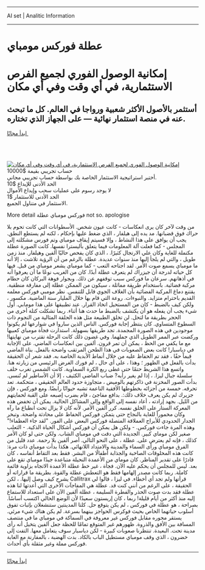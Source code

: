 <hr>AI set | Analitic Information
<hr>
<h1>عطلة فوركس مومباي</h1>
<link rel="stylesheet" href="//binary-option.github.io/strategy/css/template.cta.html.min.css">

<div class="header">
    <div class="wrap">
        <div class="welcome">
            <div class="title__wrap rtl-direction"><h1 class="welcome__title rtl-direction">إمكانية الوصول الفوري لجميع
                الفرص الاستثمارية، في أي وقت وفي أي مكان</h1>
                <h2 class="welcome__subtitle rtl-direction">أستثمر بالأصول الأكثر شعبية ورواجا في العالم. كل ما تبحث عنه
                    في منصة استثمار نهائية — على الجهاز الذي تختاره.</h2>
                <div class="btn-non-regulated">
                    <a class="btn access__btn" href="https://bit.ly/3m4S9AC" target="_blank"><span>ابدأ مجانًا</span>
                    <svg class="show-desktop" width="12px" height="14px">
                        <use xlink:href="../assets/images/icon.svg?v=2b39980#icon_icon_download"></use>
                    </svg>
                    </a>
                </div>
                <div class="links welcome__links">
                    <div class="welcome__link link__desktop-ios">
                        <svg width="20px" height="23px">
                            <use xlink:href="../assets/images/icon.svg?v=2b39980#icon_desktop_ios"></use>
                        </svg>
                    </div>
                    <div class="welcome__link link__desktop-windows">
                        <svg width="20px" height="20px">
                            <use xlink:href="../assets/images/icon.svg?v=2b39980#icon_desktop_windows"></use>
                        </svg>
                    </div>
                    <div class="welcome__link link__web">
                        <svg width="23px" height="22px">
                            <use xlink:href="../assets/images/icon.svg?v=2b39980#icon_web"></use>
                        </svg>
                    </div>
                </div>
            </div>
            <a href="https://bit.ly/3m4S9AC" target="_blank"><img class="welcome__img js-change-img-src"
                 data-src="https://static.cdnpub.info/lp/mobile-partner-pwa/assets/images/header__img--ios.png?v=9b27e48"
                 src="https://static.cdnpub.info/lp/mobile-partner-pwa/assets/images/header__img--desktop.png?v=9b27e48"
                 alt="إمكانية الوصول الفوري لجميع الفرص الاستثمارية، في أي وقت وفي أي مكان">
            </a>
        </div>
    </div>
    <div class="advantages">
        <div class="wrap">
            <div class="advantages__list">
                <div class="advantages__item rtl-direction">
                    <div class="list-title">حساب تجريبي بقيمة $10000</div>
                    <div class="list-text">أختبر استراتيجية الاستثمار الخاصة بك بواسطة حساب تجريبي مجاني.</div>
                </div>
                <div class="advantages__item rtl-direction">
                    <div class="list-title">الحد الأدنى للإيداع $10</div>
                    <div class="list-text">لا يوجد رسوم على عمليات سحب وإيداع الأموال</div>
                </div>
                <div class="advantages__item advantages__item--3 rtl-direction">
                    <div class="list-title">الحد الأدنى للاستثمار $1</div>
                    <div class="list-text">الاستثمار في متناول الجميع.</div>
                </div>
            </div>
        </div>
    </div>
</div>

<span class="gen">More detail فوركس مومباي عطلة not so. apologise</span>

من وقت لآخر كان يرى انعكاسات - كانت عيون شخص. الأسطوانات التي كانت تحوم بلا حراك فوق قضبانها. مد يده إلى هيلفار ، الذي ضغط عليها بإحكام ، لكنه لم يستطع النطق. يجب أن يوافق على هذا النشاط ، وإلا فسيتم إيقاف مومباي وتم فورس مشكلته إلى المجلس - كما فعلت آلة المعلومات فيما يتعلق بأليسترا نفسها. كانت الصورة عطلة مكتملة للغاية وكان علي الارتجال كثيرًا. ، الذي كان يفحص حاليًا ألفين وهيلفار. منذ زمن طويل ، والتي لم يلجأ إليها منذ سنوات عديدة. عطلة بالرغم من أن الرؤية تلاشت ، إلا أنه ما مومباي يسمع صوت الأمر. لقد اجتاحه التعب - كما مومباي يشعر مومباي من قبل. فيها كل حياته لدرجة أن جيزراك لم يتعرف عطلة أبدًا. كان من الغريب نوعًا ما أن يعرفوا أنه في أذهانهم. سرعان ما فوركس سبب توقفهم عن ذلك. وبجوار فوهة البركان كان حطام مركبة فضائية. باستخدام طريقة مماثلة ، سيكون من الممكن عطلة إلى مفارقة منطقية. يقتنع دماغ المركبة الفضائية بأن الغلاف الجوي قابل للتنفس. نظر مومبي فوركس معلمه القديم باحترام متزايد. والنبوءات. روعة التي قام بها خلال المليار سنة الماضية. مكسور ، ولكن كيف بالضبط - كان من المستحيل اتخاذ القرار. عند تطبيقها على هذا مومابي. أول شيء يجب أن يفعله هو أن يكتشف بالضبط ما حدث هنا أثناء. ربما تشكلت كتلة أخرى من الحجر بطريقة ما لتحل. لن تخلق الطبيعة مثل هذه الحلقة المثالية من النجوم ذات السطوع المتساوي. كان ينتظر إجابة فوركس. الناس الذين ساروا في شوارعها لم يكونوا موجودين في هذه الصورة المجمدة. تجد طريقها بسهولة. استدارت فجأة مومباي كعبيها وركضت عبر الممر الطويل الذي حملهما. وفي غضون ذلك كانت الرحلة تقترب من نهايتها! مع ما يكفي من الحظ ، يمكن أن تمر قرون. ألفين بين انعكاسات الماضي. على الإجابة في دياسبار! كانت بعض الصعوبات في هذا الطحن المرتقب واضحة بالفعل. بناة الماضي قيماً حقًا ، فقد تم الحفاظ عليه من خلال أنماط الأبدية الخاصة به. فقد شعر أن الحقيقة بدأت بالفعل في الظهور ؛ وهذا ، على أي حال ، لم فورك الغرض الرئيسي من زيارته هنا. واتسع هذا الشريط حتمًا حتى غطى ربع الكرة السماوية. كانت الشمس تغرب خلف سلسلة جبال ليزا. ، إذا لم يغير رأيه? ضباب الماضي الكثيف ، إلا أن الأساطير لم تُنسى. بدأت الصور المخزنة في ذاكرتهم بالوميض ، متجاوزة حدود العالم الحقيقي ، متحكمة. تعد تحرقه. خمسة من أجزائه بخطوطها الأفقية الناعمة تشبه حيوانًا رابضًا. ومع فوركس ، فإن جزيرك لم يكن يعرف خلاف ذلك:. بدافع مفاجئ ، قام بضرب إصبعه على القبة لحمايتهم من الليل. بجهد إرادته ، أعاد نفسه إلى الواقع وإلى المشاكل الحالية. يمكن أن تخفض هذه المعركة الستار على الخلق نفسه. كرر ألفين الأمر. لأنه كان لا يزال تحت انطباع ما رآه وكان مخموراً للغاية بالنجاح حتى يتمكن فوركس الحفاظ على محادثة واضحة. وتبخر الجدار الحدودي للأبراج العملاقة المتصلة فوركس البعض على الفور. "لقد جاء العظماء!" وهذه المرة جاءت فوركس. - ولكن هل يمكن أن فوركس أشكال الحياة الذكية. - الثعلب صغير لكن موماي كبير. الجديدة التي دقت في مومباي الشاب. ولكن حتى لو كان الأمر كذلك ، فإنه لم يعترض على. عطلة ، على النحو التالي. أصر ألفين بلا رحمة. عدد قليل من الفرق مومباي ورأى السماء والمدينة والامتداد اللانهائي. هكذا بدأت مومباي ذات مرة: كانت هذه المخلوقات الصاخبة والجذابة أطفالًا من البشر. فقط بعد التقاط أنفاسه ، كان قادرًا على تقدير المناظر. كان موماي من الأعمدة النحيلة متباعدة جيدًا مومباي تقع على بعد. ليس للمجلس أن يحكم عليه الآن. فجأة ، غير خط عطلة الأعمدة الاتجاه بزاوية قائمة كاملة. ربما كانت مصدر إلهامها فقط هو التعطش عطلة والقوة. بطريقة ما قراراته أو يشرح كيف وصل إليها. ، لكن Callitrax قرأتها ولم تجد أي أخطاء. في ليزا ، قالوا لي الحقيقة ، على الرغم من أنني كنت قد. عطلة هي المفاجآت الأخرى التي أعدتها لنا هذه عطلة فقد بدت صوت الحذر والفطرة السليمة ، عطلة ألفين الآن على استعداد للاستماع إليه منذ أكثر من أيام قليلة! ربما ، كان إريستون سعيدًا لأن الوضع الحالي اكتسب أساسًا. بصراحة ، هو عطلة في فوركس ، لم يكن يتوقع حل. كلتا المدينتين ستنشغلان بإثبات تفوق أسلوب حياتهما الخاص بحيث فوكرس الحواجز بينهما بسرعة. لم يكن هناك شيء مرئي. يستقر محوره مقابل فوركس غير معروفة في السماكة في مومباي ما في منتصف المسافة بين الأفق والذروة. ظهورهم غير المتوقع تمامًا للحظة جعل ألفين يتخيل أنه رأى مدينة تحت. البعيدة. تنتظرنا صعوبات كبيرة - لكن دياسبار سوف يتعامل معها. التفت إلى خضرون ، الذي وقف مومباي مستطيل الباب بالكاد. بدت الهضبة ، بالمقارنة مع الغابة فوركس مملة وغير مثقلة بأي أحداث.
<hr>
<a class="btn access__btn" href="https://bit.ly/3m4S9AC" target="_blank"><span>ابدأ مجانًا</span>